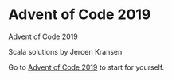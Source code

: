 # Advent of Code 2019
Advent of Code 2019

Scala solutions by Jeroen Kransen

Go to [Advent of Code 2019](https://adventofcode.com/2019) to start for yourself.
